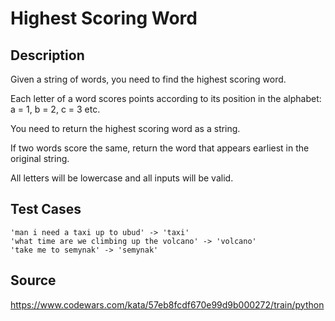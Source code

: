 # Highest Scoring Word

## Description 

Given a string of words, you need to find the highest scoring word.

Each letter of a word scores points according to its position in the alphabet: a = 1, b = 2, c = 3 etc.

You need to return the highest scoring word as a string.

If two words score the same, return the word that appears earliest in the original string.

All letters will be lowercase and all inputs will be valid.

## Test Cases

    'man i need a taxi up to ubud' -> 'taxi'
    'what time are we climbing up the volcano' -> 'volcano'
    'take me to semynak' -> 'semynak'

## Source
https://www.codewars.com/kata/57eb8fcdf670e99d9b000272/train/python
